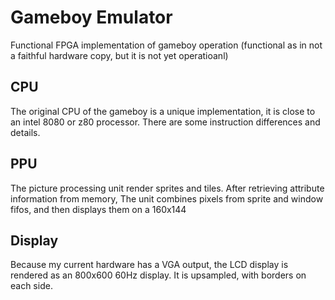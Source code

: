 # Gameboy Emulator

Functional FPGA implementation of gameboy operation (functional as in not a faithful hardware copy, but it is not yet operatioanl)

## CPU

The original CPU of the gameboy is a unique implementation, it is close to an intel 8080 or z80 processor.
There are some instruction differences and details.

## PPU

The picture processing unit render sprites and tiles. After retrieving attribute information from memory,
The unit combines pixels from sprite and window fifos, and then displays them on a 160x144

## Display

Because my current hardware has a VGA output, the LCD display is rendered as an 800x600 60Hz display. It is upsampled, with borders on each side.
